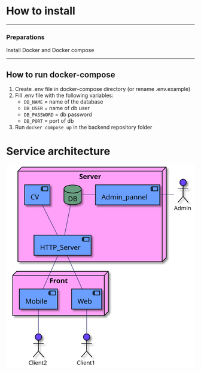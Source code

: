 # How to install

---

### Preparations

Install Docker and Docker compose

---

## How to run docker-compose

1. Create .env file in docker-compose directory (or rename .env.example)
2. Fill .env file with the following variables:
   - `DB_NAME` = name of the database
   - `DB_USER` = name of db user
   - `DB_PASSWORD` = db password
   - `DB_PORT` = port of db
3. Run `docker compose up` in the backend repository folder

# Service architecture

![Architecture](../diagrams/architecture.svg)
